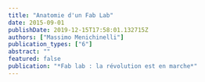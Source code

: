 ```yaml
---
title: "Anatomie d'un Fab Lab"
date: 2015-09-01
publishDate: 2019-12-15T17:58:01.132715Z
authors: ["Massimo Menichinelli"]
publication_types: ["6"]
abstract: ""
featured: false
publication: "*Fab lab : la révolution est en marche*"
---
```


